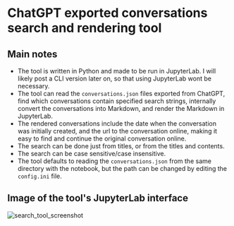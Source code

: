 #  ChatGPT exported conversations search and rendering tool
## Main notes
* The tool is written in Python and made to be run in JupyterLab. I will likely post a CLI version later on, so that using JupyterLab wont be necessary.
* The tool can read the `conversations.json` files exported from ChatGPT, find which conversations contain specified search strings, internally convert the conversations into Markdown, and render the Markdown in JupyterLab.
* The rendered conversations include the date when the conversation was initially created, and the url to the conversation online, making it easy to find and continue the original conversation online.
* The search can be done just from titles, or from the titles and contents.
* The search can be case sensitive/case insensitive.
* The tool defaults to reading the `conversations.json` from the same directory with the notebook, but the path can be changed by editing the `config.ini` file.

## Image of the tool's JupyterLab interface
![search_tool_screenshot](https://github.com/user-attachments/assets/99a7578a-186b-4dbe-9c9b-eace0b4334b7)
